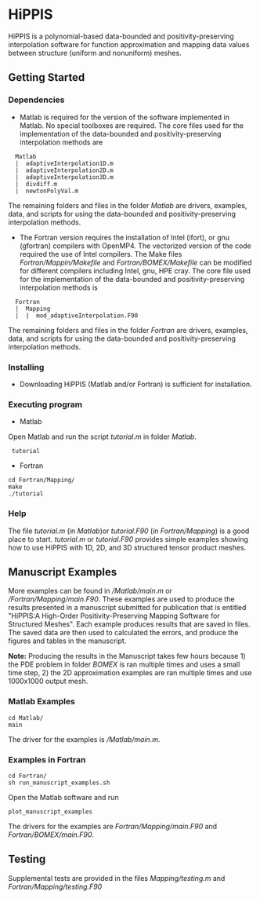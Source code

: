 # HiPPIS
HiPPIS is a polynomial-based data-bounded and positivity-preserving interpolation software for function approximation and mapping data values between structure (uniform and nonuniform) meshes.


## Getting Started

### Dependencies

* Matlab is required for the version of the software implemented in Matlab. No special toolboxes are required.
  The core files used for the implementation of the data-bounded and positivity-preserving interpolation methods are
```
  Matlab
  |  adaptiveInterpolation1D.m
  |  adaptiveInterpolation2D.m
  |  adaptiveInterpolation3D.m
  |  divdiff.m
  |  newtonPolyVal.m
```
  The remaining folders and files in the folder *Matlab* are drivers, examples, data, and scripts for using the data-bounded and positivity-preserving interpolation methods.
* The Fortran version requires the installation of Intel (ifort), or gnu (gfortran) compilers with OpenMP4.
  The vectorized version of the code required the use of Intel compilers. 
  The Make files *Fortran/Mappin/Makefile* and *Fortran/BOMEX/Makefile* can be modified for different compilers including Intel, gnu, HPE cray.
  The core file used for the implementation of the data-bounded and positivity-preserving interpolation methods is
```
  Fortran
  |  Mapping
  |  |  mod_adaptiveInterpolation.F90
```
  The remaining folders and files in the folder *Fortran* are drivers, examples, data, and scripts for using the data-bounded and positivity-preserving interpolation methods.

### Installing
* Downloading HiPPIS (Matlab and/or Fortran) is sufficient for installation. 

### Executing program
* Matlab

Open Matlab and run the script *tutorial.m* in folder *Matlab*.
```
 tutorial
```


* Fortran
```
cd Fortran/Mapping/
make 
./tutorial
``` 
### Help

The file *tutorial.m* (in *Matlab*)or *tutorial.F90* (in *Fortran/Mapping*) is a good place to start. 
*tutorial.m* or *tutorial.F90* provides simple examples showing how to use HiPPIS with 1D, 2D, and 3D structured tensor product meshes.

## Manuscript Examples
More examples can be found in */Matlab/main.m* or */Fortran/Mapping/main.F90*.
These examples are used to produce the results presented in a manuscript submitted for publication that is entitled "HiPPIS:A High-Order Positivity-Preserving Mapping Software for Structured Meshes". Each example produces results that are saved in files. The saved data are then used to calculated the errors, and produce the figures and tables in the manuscript. 

**Note:** Producing the results in the Manuscript takes few hours because 1) the PDE problem in folder *BOMEX* is ran multiple times and uses a small time step, 2) the 2D approximation examples are ran multiple times and use 1000x1000 output mesh.

### Matlab Examples
```
cd Matlab/
main
```
The driver for the examples is */Matlab/main.m*.
### Examples in Fortran
```
cd Fortran/
sh run_manuscript_examples.sh
```
Open the Matlab software and run 
```
plot_manuscript_examples
```
The drivers for the examples are *Fortran/Mapping/main.F90* and *Fortran/BOMEX/main.F90*.

## Testing
Supplemental tests are provided in the files *Mapping/testing.m* and *Fortran/Mapping/testing.F90*
